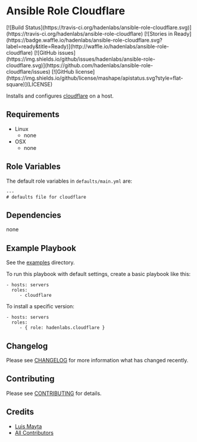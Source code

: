 # Ansible Role Cloudflare

<span class="badges" align="center">
[![Build Status](https://travis-ci.org/hadenlabs/ansible-role-cloudflare.svg)](https://travis-ci.org/hadenlabs/ansible-role-cloudflare)
[![Stories in Ready](https://badge.waffle.io/hadenlabs/ansible-role-cloudflare.svg?label=ready&title=Ready)](http://waffle.io/hadenlabs/ansible-role-cloudflare)
[![GitHub issues](https://img.shields.io/github/issues/hadenlabs/ansible-role-cloudflare.svg)](https://github.com/hadenlabs/ansible-role-cloudflare/issues)
[![GitHub license](https://img.shields.io/github/license/mashape/apistatus.svg?style=flat-square)](LICENSE)
</span>


Installs and configures [cloudflare][link-cloudflare] on a host.

## Requirements

 - Linux
   - none
 - OSX
   - none


## Role Variables

The default role variables in `defaults/main.yml` are:

    ---
    # defaults file for cloudflare


## Dependencies

none

## Example Playbook

See the [examples](./examples/) directory.

To run this playbook with default settings, create a basic playbook like this:

    - hosts: servers
      roles:
         - cloudflare

To install a specific version:

    - hosts: servers
      roles:
         - { role: hadenlabs.cloudflare }


## Changelog

Please see [CHANGELOG](CHANGELOG.md) for more information what has changed recently.

## Contributing

Please see [CONTRIBUTING](CONTRIBUTING.md) for details.

## Credits

- [Luis Mayta][link-luis]
- [All Contributors][link-contributors]


<!-- Other -->

[link-cloudflare]: https://www.cloudflare.com
[link-luis]: https://github.com/luismayta
[link-contributors]: contributors
